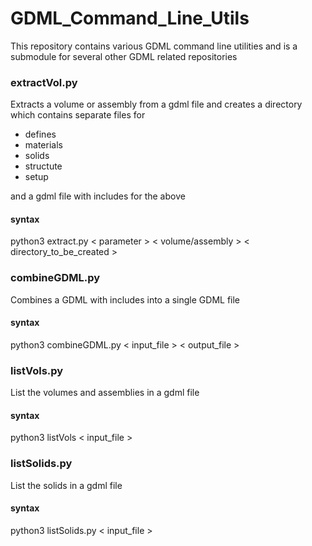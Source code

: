 # GDML_Command_Line_Utils

This repository contains various GDML command line utilities and is a submodule for several other GDML related repositories

### extractVol.py

Extracts a volume or assembly from a gdml file and creates a directory which contains separate files for 

 * defines
 * materials
 * solids
 * structute
 * setup
 
 and a gdml file with includes for the above
 
 #### syntax
 
 python3 extract.py < parameter > < volume/assembly >  < directory_to_be_created >
  
### combineGDML.py

Combines a GDML with includes into a single GDML file

#### syntax

python3 combineGDML.py < input_file > < output_file >
  
### listVols.py

List the volumes and assemblies in a gdml file

#### syntax

python3 listVols < input_file >

### listSolids.py

List the solids in a gdml file

#### syntax

python3 listSolids.py < input_file >
  
